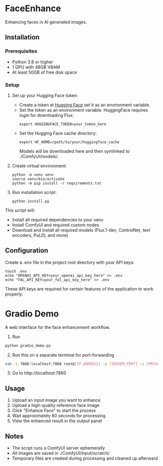 # FaceEnhance
Enhancing faces in AI generated images.

## Installation

### Prerequisites
- Python 3.8 or higher
- 1 GPU with 48GB VRAM
- At least 50GB of free disk space

### Setup

1. Set up your Hugging Face token:
   - Create a token at [Hugging Face](https://huggingface.co/settings/tokens) set it as an environment variable.
   - Set the token as an environment variable. HuggingFace requires login for downloading Flux:
     ```
     export HUGGINGFACE_TOKEN=your_token_here
     ```
    - Set the Hugging Face cache directory:
      ```
      export HF_HOME=/path/to/your/huggingface_cache
      ```
      Models will be downloaded here and then symlinked to ./ComfyUI/models/.

2. Create virtual environment:
   ```
   python -m venv venv
   source venv/bin/activate
   python -m pip install -r requirements.txt
   ```

3. Run installation script:
   ```
   python install.py
   ```

This script will:
- Install all required dependencies to your venv
- Install ComfyUI and required custom nodes
- Download and install all required models (Flux.1-dev, ControlNet, text encoders, PuLID, and more)

## Configuration

Create a .env file in the project root directory with your API keys:
```
touch .env
echo "OPENAI_API_KEY=your_openai_api_key_here" >> .env
echo "FAL_API_KEY=your_fal_api_key_here" >> .env
```

These API keys are required for certain features of the application to work properly.

# Gradio Demo

A web interface for the face enhancement workflow. 

1. Run

```bash
python gradio_demo.py
```

2. Run this on a separate terminal for port-forwarding 
```bash
ssh -L 7860:localhost:7860 root@[IP_ADDRESS] -p [SERVER_PORT] -i [PRIVATE_KEY]
```

3. Go to http://localhost:7860

## Usage

1. Upload an input image you want to enhance
2. Upload a high-quality reference face image
3. Click "Enhance Face" to start the process
4. Wait approximately 60 seconds for processing
5. View the enhanced result in the output panel

## Notes

- The script runs a ComfyUI server ephemerally
- All images are saved in ./ComfyUI/input/scratch/
- Temporary files are created during processing and cleaned up afterward
